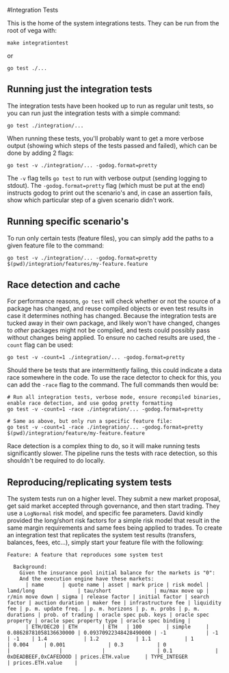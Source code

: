 
#Integration Tests

This is the home of the system integrations tests. They can be run from the root of vega with:

```shell
make integrationtest
```

or  

```shell
go test ./...
``` 

## Running just the integration tests

The integration tests have been hooked up to run as regular unit tests, so you can run just the integration tests with a simple command:

```shell
go test ./integration/...
```

When running these tests, you'll probably want to get a more verbose output (showing which steps of the tests passed and failed), which can be done by adding 2 flags:

```
go test -v ./integration/... -godog.format=pretty
```

The `-v` flag tells `go test` to run with verbose output (sending logging to stdout). The `-godog.format=pretty` flag (which must be put at the end) instructs godog to print out the scenario's and, in case an assertion fails, show which particular step of a given scenario didn't work.

## Running specific scenario's

To run only certain tests (feature files), you can simply add the paths to a given feature file to the command:

```shell
go test -v ./integration/... -godog.format=pretty $(pwd)/integration/features/my-feature.feature
```

## Race detection and cache

For performance reasons, `go test` will check whether or not the source of a package has changed, and reuse compiled objects or even test results in case it determines nothing has changed. Because the integration tests are tucked away in their own package, and likely won't have changed, changes to _other_ packages might not be compiled, and tests could possibly pass without changes being applied. To ensure no cached results are used, the `-count` flag can be used:

```shell
go test -v -count=1 ./integration/... -godog.format=pretty
```

Should there be tests that are intermittently failing, this could indicate a data race somewhere in the code. To use the race detector to check for this, you can add the `-race` flag to the command. The full commands then would be:

```shell
# Run all integration tests, verbose mode, ensure recompiled binaries, enable race detection, and use godog pretty formatting
go test -v -count=1 -race ./integration/... -godog.format=pretty

# Same as above, but only run a specific feature file:
go test -v -count=1 -race ./integration/... -godog.format=pretty $(pwd)/integration/feature/my-feature.feature
```

Race detection is a complex thing to do, so it will make running tests significantly slower. The pipeline runs the tests with race detection, so this shouldn't be required to do locally.

## Reproducing/replicating system tests

The system tests run on a higher level. They submit a new market proposal, get said market accepted through governance, and then start trading. They use a `LogNormal` risk model, and specific fee parameters. David kindly provided the long/short risk factors for a simple risk model that result in the same margin requirements and same fees being applied to trades. To create an integration test that replicates the system test results (transfers, balances, fees, etc...), simply start your feature file with the following:

```gherkin
Feature: A feature that reproduces some system test

  Background:
    Given the insurance pool initial balance for the markets is "0":
    And the execution engine have these markets:
      | name      | quote name | asset | mark price | risk model | lamd/long              | tau/short              | mu/max move up | r/min move down | sigma | release factor | initial factor | search factor | auction duration | maker fee | infrastructure fee | liquidity fee | p. m. update freq. | p. m. horizons | p. m. probs | p. m. durations | prob. of trading | oracle spec pub. keys | oracle spec property | oracle spec property type | oracle spec binding |
      | ETH/DEC20 | ETH        | ETH   | 100        | simple     | 0.08628781058136630000 | 0.09370922348428490000 | -1             | -1              | -1    | 1.4            | 1.2            | 1.1           | 1                | 0.004     | 0.001              | 0.3           | 0                  |                |             |                 | 0.1              | 0xDEADBEEF,0xCAFEDOOD | prices.ETH.value     | TYPE_INTEGER              | prices.ETH.value    |
```

